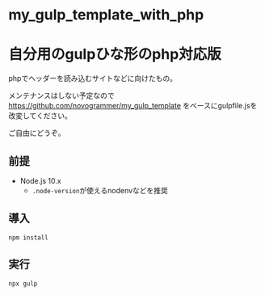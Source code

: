 my_gulp_template_with_php
=====================

# 自分用のgulpひな形のphp対応版

phpでヘッダーを読み込むサイトなどに向けたもの。

メンテナンスはしない予定なので https://github.com/novogrammer/my_gulp_template をベースにgulpfile.jsを改変してください。

ご自由にどうぞ。

## 前提
* Node.js 10.x
    * `.node-version`が使えるnodenvなどを推奨


## 導入
    npm install

## 実行
    npx gulp
